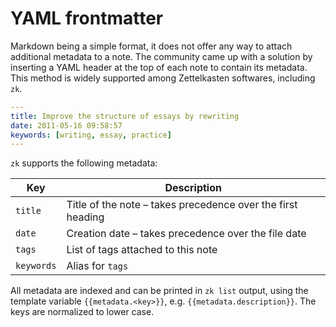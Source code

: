 # YAML frontmatter

Markdown being a simple format, it does not offer any way to attach additional metadata to a note. The community came up with a solution by inserting a YAML header at the top of each note to contain its metadata. This method is widely supported among Zettelkasten softwares, including `zk`.

```yaml
---
title: Improve the structure of essays by rewriting
date: 2011-05-16 09:58:57
keywords: [writing, essay, practice]
---
```

`zk` supports the following metadata:

| Key        | Description                                                 |
|------------|-------------------------------------------------------------|
| `title`    | Title of the note – takes precedence over the first heading |
| `date`     | Creation date – takes precedence over the file date         |
| `tags`     | List of tags attached to this note                          |
| `keywords` | Alias for `tags`                                            |

All metadata are indexed and can be printed in `zk list` output, using the template variable `{{metadata.<key>}}`, e.g. `{{metadata.description}}`. The keys are normalized to lower case.
